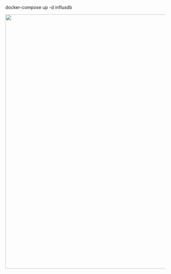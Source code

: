 docker-compose up -d influxdb
<p align="center">
<img width=800 src="https://github.com/user-attachments/assets/412474fb-3529-4903-ace8-8139e3783b57"/>
</p>
